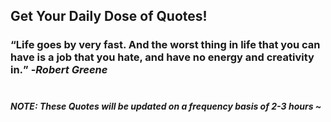 ## Get Your Daily Dose of Quotes!
### <q>Life goes by very fast. And the worst thing in life that you can have is a job that you hate, and have no energy and creativity in.</q> -<em>Robert Greene</em> <br><br>
##### NOTE: These Quotes will be updated on a frequency basis of 2-3 hours ~
